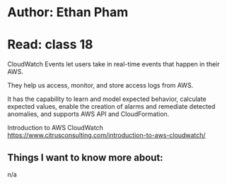 # Author: Ethan Pham
# Read: class 18

CloudWatch Events let users take in real-time events that happen in their AWS.

They help us access, monitor, and store access logs from AWS. 

It has the capability to learn and model expected behavior, calculate expected values, enable the creation of alarms and remediate detected anomalies, and supports AWS API and CloudFormation. 


Introduction to AWS CloudWatch https://www.citrusconsulting.com/introduction-to-aws-cloudwatch/ 

## Things I want to know more about:
n/a

